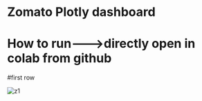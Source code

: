 # Zomato Plotly dashboard
# How to run--->directly open in colab from github
#first row 

![z1](https://user-images.githubusercontent.com/115647490/214892829-3a4629a1-2033-4df4-8610-8dfab1a57bc2.PNG)
